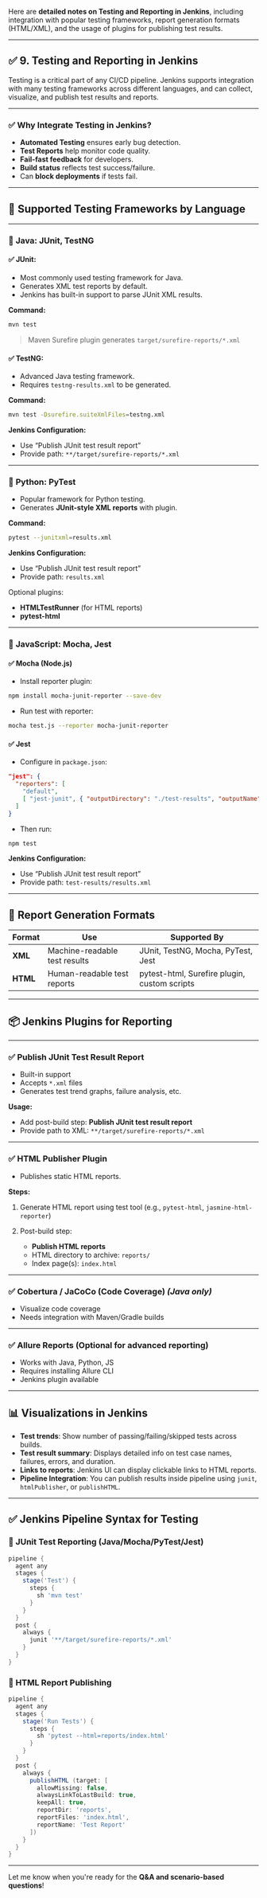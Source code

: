 Here are **detailed notes on Testing and Reporting in Jenkins**, including integration with popular testing frameworks, report generation formats (HTML/XML), and the usage of plugins for publishing test results.

---

## ✅ 9. **Testing and Reporting in Jenkins**

Testing is a critical part of any CI/CD pipeline. Jenkins supports integration with many testing frameworks across different languages, and can collect, visualize, and publish test results and reports.

---

### ✅ Why Integrate Testing in Jenkins?

* **Automated Testing** ensures early bug detection.
* **Test Reports** help monitor code quality.
* **Fail-fast feedback** for developers.
* **Build status** reflects test success/failure.
* Can **block deployments** if tests fail.

---

## 🔧 Supported Testing Frameworks by Language

---

### 🔹 **Java: JUnit, TestNG**

#### ✅ JUnit:

* Most commonly used testing framework for Java.
* Generates XML test reports by default.
* Jenkins has built-in support to parse JUnit XML results.

**Command:**

```bash
mvn test
```

> Maven Surefire plugin generates `target/surefire-reports/*.xml`

#### ✅ TestNG:

* Advanced Java testing framework.
* Requires `testng-results.xml` to be generated.

**Command:**

```bash
mvn test -Dsurefire.suiteXmlFiles=testng.xml
```

**Jenkins Configuration:**

* Use “Publish JUnit test result report”
* Provide path: `**/target/surefire-reports/*.xml`

---

### 🔹 **Python: PyTest**

* Popular framework for Python testing.
* Generates **JUnit-style XML reports** with plugin.

**Command:**

```bash
pytest --junitxml=results.xml
```

**Jenkins Configuration:**

* Use “Publish JUnit test result report”
* Provide path: `results.xml`

Optional plugins:

* **HTMLTestRunner** (for HTML reports)
* **pytest-html**

---

### 🔹 **JavaScript: Mocha, Jest**

#### ✅ Mocha (Node.js)

* Install reporter plugin:

```bash
npm install mocha-junit-reporter --save-dev
```

* Run test with reporter:

```bash
mocha test.js --reporter mocha-junit-reporter
```

#### ✅ Jest

* Configure in `package.json`:

```json
"jest": {
  "reporters": [
    "default",
    [ "jest-junit", { "outputDirectory": "./test-results", "outputName": "results.xml" } ]
  ]
}
```

* Then run:

```bash
npm test
```

**Jenkins Configuration:**

* Use “Publish JUnit test result report”
* Provide path: `test-results/results.xml`

---

## 📄 Report Generation Formats

| Format   | Use                           | Supported By                                 |
| -------- | ----------------------------- | -------------------------------------------- |
| **XML**  | Machine-readable test results | JUnit, TestNG, Mocha, PyTest, Jest           |
| **HTML** | Human-readable test reports   | pytest-html, Surefire plugin, custom scripts |

---

## 📦 Jenkins Plugins for Reporting

---

### ✅ **Publish JUnit Test Result Report**

* Built-in support
* Accepts `*.xml` files
* Generates test trend graphs, failure analysis, etc.

**Usage:**

* Add post-build step: **Publish JUnit test result report**
* Provide path to XML: `**/target/surefire-reports/*.xml`

---

### ✅ **HTML Publisher Plugin**

* Publishes static HTML reports.

**Steps:**

1. Generate HTML report using test tool (e.g., `pytest-html`, `jasmine-html-reporter`)
2. Post-build step:

   * **Publish HTML reports**
   * HTML directory to archive: `reports/`
   * Index page(s): `index.html`

---

### ✅ **Cobertura / JaCoCo (Code Coverage)** *(Java only)*

* Visualize code coverage
* Needs integration with Maven/Gradle builds

---

### ✅ **Allure Reports (Optional for advanced reporting)**

* Works with Java, Python, JS
* Requires installing Allure CLI
* Jenkins plugin available

---

## 📊 Visualizations in Jenkins

* **Test trends**: Show number of passing/failing/skipped tests across builds.
* **Test result summary**: Displays detailed info on test case names, failures, errors, and duration.
* **Links to reports**: Jenkins UI can display clickable links to HTML reports.
* **Pipeline Integration**: You can publish results inside pipeline using `junit`, `htmlPublisher`, or `publishHTML`.

---

## ✅ Jenkins Pipeline Syntax for Testing

### 📌 JUnit Test Reporting (Java/Mocha/PyTest/Jest)

```groovy
pipeline {
  agent any
  stages {
    stage('Test') {
      steps {
        sh 'mvn test'
      }
    }
  }
  post {
    always {
      junit '**/target/surefire-reports/*.xml'
    }
  }
}
```

### 📌 HTML Report Publishing

```groovy
pipeline {
  agent any
  stages {
    stage('Run Tests') {
      steps {
        sh 'pytest --html=reports/index.html'
      }
    }
  }
  post {
    always {
      publishHTML (target: [
        allowMissing: false,
        alwaysLinkToLastBuild: true,
        keepAll: true,
        reportDir: 'reports',
        reportFiles: 'index.html',
        reportName: 'Test Report'
      ])
    }
  }
}
```

---

Let me know when you're ready for the **Q\&A and scenario-based questions**!
